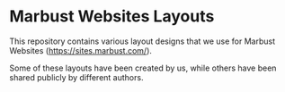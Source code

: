 # Marbust Websites Layouts

This repository contains various layout designs that we use for Marbust Websites (https://sites.marbust.com/).

Some of these layouts have been created by us, while others have been shared publicly by different authors.
